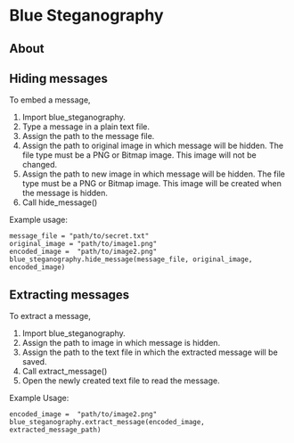 # Blue Steganography

## About

## Hiding messages

To embed a message,

  1) Import blue_steganography.
  2) Type a message in a plain text file.
  3) Assign the path to the message file.
  4) Assign the path to original image in which message will be hidden.
     The file type must be a PNG or Bitmap image. This image will not
     be changed.
  5) Assign the path to new image in which message will be hidden.
     The file type must be a PNG or Bitmap image. This image will be
     created when the message is hidden.
  6) Call hide_message()

Example usage:

```
message_file = "path/to/secret.txt"
original_image = "path/to/image1.png"
encoded_image =  "path/to/image2.png"
blue_steganography.hide_message(message_file, original_image, encoded_image)
```

## Extracting messages

To extract a message,

  1) Import blue_steganography.
  2) Assign the path to image in which message is hidden.
  3) Assign the path to the text file in which the extracted message will
     be saved.
  4) Call extract_message()
  5) Open the newly created text file to read the message.

Example Usage:

```
encoded_image =  "path/to/image2.png"
blue_steganography.extract_message(encoded_image, extracted_message_path)
```
